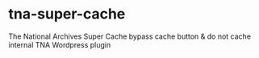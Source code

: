 # tna-super-cache
The National Archives Super Cache bypass cache button &amp; do not cache internal TNA Wordpress plugin
